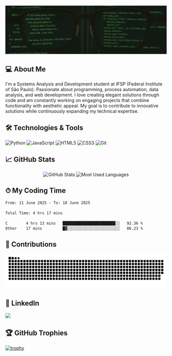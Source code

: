 </p>
    <img src="readme-assets/welcomegif.gif" />
</p>

## 💻 About Me
I'm a Systems Analysis and Development student at IFSP (Federal Institute of São Paulo). Passionate about programming, process automation, data analysis, and web development. I love creating elegant solutions through code and am constantly working on engaging projects that combine functionality with aesthetic appeal. My goal is to contribute to innovative solutions while continuously expanding my technical expertise.

## 🛠 Technologies & Tools
![Python](https://img.shields.io/badge/-Python-3776AB?style=flat-square&logo=Python&logoColor=white)
![JavaScript](https://img.shields.io/badge/-JavaScript-F7DF1E?style=flat-square&logo=javascript&logoColor=black)
![HTML5](https://img.shields.io/badge/-HTML5-E34F26?style=flat-square&logo=html5&logoColor=white)
![CSS3](https://img.shields.io/badge/-CSS3-1572B6?style=flat-square&logo=css3)
![Git](https://img.shields.io/badge/-Git-F05032?style=flat-square&logo=git&logoColor=white)

## 📈 GitHub Stats

<div align="center">
  <img src="https://github-readme-stats.vercel.app/api?username=wtomendes&show_icons=true&bg_color=000000&title_color=499b40&text_color=ffffff&icon_color=499b40&border_color=499b40" alt="GitHub Stats" height="180"/>
  <img src="https://github-readme-stats.vercel.app/api/top-langs/?username=wtomendes&layout=compact&bg_color=000000&title_color=499b40&text_color=ffffff&border_color=499b40" alt="Most Used Languages" height="180"/>
</div>

## ⏱ My Coding Time
<!--START_SECTION:waka-->

```text
From: 11 June 2025 - To: 18 June 2025

Total Time: 4 hrs 17 mins

C        4 hrs 13 mins   ███████████████████████░░   92.36 %
Other    17 mins         █▓░░░░░░░░░░░░░░░░░░░░░░░   06.23 %
```

<!--END_SECTION:waka-->


## 🐍 Contributions
<p align="center">
  <img src="https://github.com/wtomendes/wtomendes/blob/main/output/github-contribution-grid-snake.svg" alt="Snake animation" />
</p>


## 💼 LinkedIn
<a href="https://www.linkedin.com/in/wmendesc/" target="_blank">
  <img src="https://img.shields.io/badge/LinkedIn-499b40?style=for-the-badge&logo=linkedin&logoColor=white"/>
</a>

## 🏆 GitHub Trophies
[![trophy](https://github-profile-trophy.vercel.app/?username=wtomendes&theme=onedark)](https://github.com/ryo-ma/github-profile-trophy)
